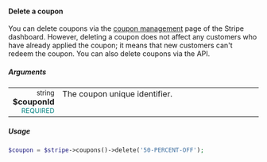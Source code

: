 #### Delete a coupon

You can delete coupons via the [coupon management](https://dashboard.stripe.com/coupons) page of the Stripe dashboard. However, deleting a coupon does not affect any customers who have already applied the coupon; it means that new customers can't redeem the coupon. You can also delete coupons via the API.

##### Arguments

<table>
    <tbody>
        <tr valign="top">
            <td width="20%" style="text-align: right">
                <small>string</small> <strong>$couponId</strong><br />
                <small style="color: teal;">REQUIRED</small>
            </td>
            <td width="80%">
                The coupon unique identifier.
            </td>
        </tr>
    </tbody>
</table>

##### Usage

```php
$coupon = $stripe->coupons()->delete('50-PERCENT-OFF');
```

